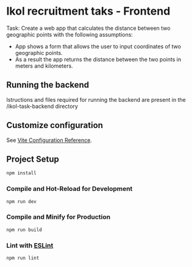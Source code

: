 # Ikol recruitment taks - Frontend

Task: Create a web app that calculates the distance between two geographic points with the following assumptions:

- App shows a form that allows the user to input coordinates of two geographic points.
- As a result the app returns the distance between the two points in meters and kilometers.

## Running the backend

Istructions and files required for running the backend are present in the /ikol-task-backend directory

## Customize configuration

See [Vite Configuration Reference](https://vite.dev/config/).

## Project Setup

```sh
npm install
```

### Compile and Hot-Reload for Development

```sh
npm run dev
```

### Compile and Minify for Production

```sh
npm run build
```

### Lint with [ESLint](https://eslint.org/)

```sh
npm run lint
```
